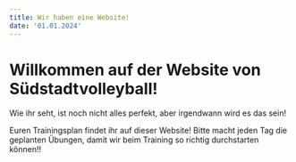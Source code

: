 ```yaml
---
title: Wir haben eine Website!
date: '01.01.2024'
---
```



# Willkommen auf der Website von Südstadtvolleyball!

Wie ihr seht, ist noch nicht alles perfekt, aber irgendwann wird es das sein! 

Euren Trainingsplan findet ihr auf dieser Website! Bitte macht jeden Tag die geplanten Übungen, damit wir beim Training so richtig durchstarten können!!